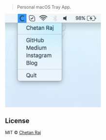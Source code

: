 > Personal macOS Tray App.

<img src="media/screenshot.png" width="315">

## License

MIT © [Chetan Raj](http://chetanraj.in)